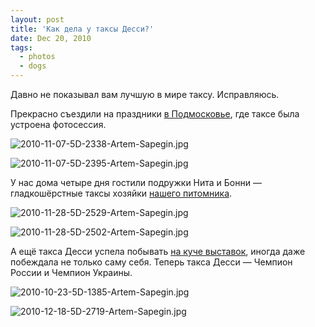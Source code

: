 ```yaml
---
layout: post
title: 'Как дела у таксы Десси?'
date: Dec 20, 2010
tags:
  - photos
  - dogs
---
```


Давно не показывал вам лучшую в мире таксу. Исправляюсь.

Прекрасно съездили на праздники [в Подмосковье](http://birdwatcher.ru/albums/ulitkino/), где таксе была устроена фотосессия.

![2010-11-07-5D-2338-Artem-Sapegin.jpg](photo://404)

<!--more-->

![2010-11-07-5D-2395-Artem-Sapegin.jpg](photo://407)

У нас дома четыре дня гостили подружки Нита и Бонни — гладкошёрстные таксы хозяйки [нашего питомника](http://excellmagic.ru/).

![2010-11-28-5D-2529-Artem-Sapegin.jpg](photo://1126)

![2010-11-28-5D-2502-Artem-Sapegin.jpg](photo://1124)

А ещё такса Десси успела побывать [на куче выставок](http://foto.mail.ru/mail/artem-sapegin/), иногда даже побеждала не только саму себя. Теперь такса Десси — Чемпион России и Чемпион Украины.

![2010-10-23-5D-1385-Artem-Sapegin.jpg](upload://2010-10-23-5D-1385-Artem-Sapegin.jpg)

![2010-12-18-5D-2719-Artem-Sapegin.jpg](upload://2010-12-18-5D-2719-Artem-Sapegin.jpg)

